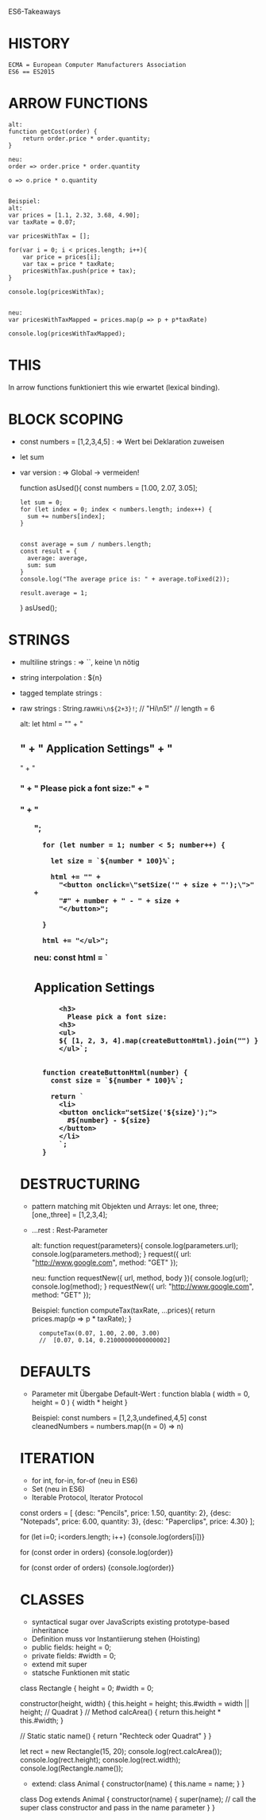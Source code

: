ES6-Takeaways

HISTORY
=======

	ECMA = European Computer Manufacturers Association
	ES6 == ES2015


ARROW FUNCTIONS
===============

	alt:
	function getCost(order) {
		return order.price * order.quantity;
	}

	neu:
	order => order.price * order.quantity

	o => o.price * o.quantity


	Beispiel:
	alt:
	var prices = [1.1, 2.32, 3.68, 4.90];
	var taxRate = 0.07;

	var pricesWithTax = [];

	for(var i = 0; i < prices.length; i++){
		var price = prices[i];
		var tax = price * taxRate;
		pricesWithTax.push(price + tax);
	}

	console.log(pricesWithTax);


	neu:
	var pricesWithTaxMapped = prices.map(p => p + p*taxRate)

	console.log(pricesWithTaxMapped);


THIS
====

In arrow functions funktioniert this wie erwartet (lexical binding).


BLOCK SCOPING
=============

- const numbers = [1,2,3,4,5] :  => Wert bei Deklaration zuweisen
- let sum
- var version : => Global -> vermeiden!

	function asUsed(){
	  const numbers = [1.00, 2.07, 3.05];

	  let sum = 0;
	  for (let index = 0; index < numbers.length; index++) {
	    sum += numbers[index];
	  }


	  const average = sum / numbers.length;
	  const result = {
	    average: average,
	    sum: sum
	  }
	  console.log("The average price is: " + average.toFixed(2));

	  result.average = 1;
	}
	asUsed();


STRINGS
=======

- multiline strings : => ``, keine \n nötig
- string interpolation : ${n}
- tagged template strings : 
- raw strings : String.raw`Hi\n${2+3}!`; // "Hi\\n5!" // length = 6

	alt:
		let html = "" +
		  "<h2>" +
		  "  Application Settings" +
		  "</h2>" +
		  "<h3>" +
		  "  Please pick a font size:" +
		  "<h3>" +
		  "<ul>";

		for (let number = 1; number < 5; number++) {

		  let size = `${number * 100}%`;

		  html += "" +
		    "<button onclick=\"setSize('" + size + "');\">" +
		    "#" + number + " - " + size +
		    "</button>";

		}

		html += "</ul>";

	neu:
		const html = `
			<h2>
			  Application Settings
			</h2>

			<h3>
			  Please pick a font size:
			<h3>
			<ul>
			${ [1, 2, 3, 4].map(createButtonHtml).join("") }
			</ul>`;


		function createButtonHtml(number) {
		  const size = `${number * 100}%`;

		  return `
			<li>
			<button onclick="setSize('${size}');">
			  #${number} - ${size}
			</button>
			</li>
			`;
		}


DESTRUCTURING
=============

- pattern matching mit Objekten und Arrays: let one, three; [one,,three] = [1,2,3,4];
- ...rest : Rest-Parameter

	alt:
		function request(parameters){
		  console.log(parameters.url);
		  console.log(parameters.method);
		}
		request({ url: "http://www.google.com", method: "GET" });

	neu:
		function requestNew({ url, method, body }){
		  console.log(url);
		  console.log(method);
		}
		requestNew({ url: "http://www.google.com", method: "GET" });

	Beispiel:
		function computeTax(taxRate, ...prices){
		  return prices.map(p => p * taxRate);
		}

		computeTax(0.07, 1.00, 2.00, 3.00)
		//  [0.07, 0.14, 0.21000000000000002]


DEFAULTS
========

- Parameter mit Übergabe Default-Wert : function blabla ( width = 0, height = 0 ) { width * height }

	Beispiel:
	const numbers = [1,2,3,undefined,4,5]
	const cleanedNumbers = numbers.map((n = 0) => n)


ITERATION
=========

- for int, for-in, for-of (neu in ES6)
- Set (neu in ES6)
- Iterable Protocol, Iterator Protocol


const orders = [
  {desc: "Pencils", price: 1.50, quantity: 2},
  {desc: "Notepads", price: 6.00, quantity: 3},
  {desc: "Paperclips", price: 4.30}
];

for (let i=0; i<orders.length; i++) {console.log(orders[i])}

for (const order in orders) {console.log(order)}

for (const order of orders) {console.log(order)}


CLASSES
=======

- syntactical sugar over JavaScripts existing prototype-based inheritance
- Definition muss vor Instantiierung stehen (Hoisting)
- public fields: height = 0;
- private fields: #width = 0;
- extend mit super
- statsche Funktionen mit static

class Rectangle {
  height = 0;
  #width = 0;

  constructor(height, width) {
    this.height = height;
    this.#width = width || height; // Quadrat
  }
  // Method
  calcArea() {
    return this.height * this.#width;
  }

  // Static
  static name() {
  	return "Rechteck oder Quadrat"
  }
}

let rect = new Rectangle(15, 20);
console.log(rect.calcArea());
console.log(rect.height);
console.log(rect.width);
console.log(Rectangle.name());

- extend:
class Animal {
  constructor(name) {
    this.name = name;
  }
}

class Dog extends Animal {
  constructor(name) {
    super(name); // call the super class constructor and pass in the name parameter
  }
}